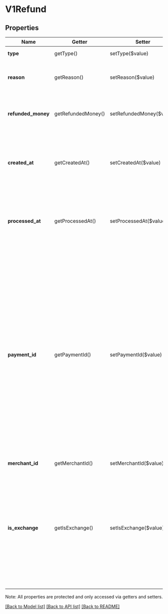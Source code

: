 # V1Refund

## Properties
Name | Getter | Setter | Type | Description | Notes
------------ | ------------- | ------------- | ------------- | ------------- | -------------
**type** | getType() | setType($value) | **string** | The type of refund | [optional] 
**reason** | getReason() | setReason($value) | **string** | The merchant-specified reason for the refund. | [optional] 
**refunded_money** | getRefundedMoney() | setRefundedMoney($value) | [**\SquareConnect\Model\V1Money**](V1Money.md) | The amount of money refunded. This amount is always negative. | [optional] 
**created_at** | getCreatedAt() | setCreatedAt($value) | **string** | The time when the merchant initiated the refund for Square to process, in ISO 8601 format. | [optional] 
**processed_at** | getProcessedAt() | setProcessedAt($value) | **string** | The time when Square processed the refund on behalf of the merchant, in ISO 8601 format. | [optional] 
**payment_id** | getPaymentId() | setPaymentId($value) | **string** | A Square-issued ID associated with the refund. For single-tender refunds, payment_id is the ID of the original payment ID. For split-tender refunds, payment_id is the ID of the original tender. For exchange-based refunds (is_exchange &#x3D;&#x3D; true), payment_id is the ID of the original payment ID even if the payment includes other tenders. | [optional] 
**merchant_id** | getMerchantId() | setMerchantId($value) | **string** |  | [optional] 
**is_exchange** | getIsExchange() | setIsExchange($value) | **bool** | Indicates whether or not the refund is associated with an exchange. If is_exchange is true, the refund reflects the value of goods returned in the exchange not the total money refunded. | [optional] 

Note: All properties are protected and only accessed via getters and setters.

[[Back to Model list]](../../README.md#documentation-for-models) [[Back to API list]](../../README.md#documentation-for-api-endpoints) [[Back to README]](../../README.md)

